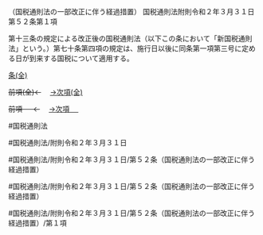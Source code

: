 （国税通則法の一部改正に伴う経過措置）
国税通則法附則令和２年３月３１日第５２条第１項

第十三条の規定による改正後の国税通則法（以下この条において「新国税通則法」という。）第七十条第四項の規定は、施行日以後に同条第一項第三号に定める日が到来する国税について適用する。

[条(全)](国税通則法＿＿＿＿附則令和２年３月３１日第５２条_.md)

~~前項(全)←~~　  [→次項(全)](国税通則法＿＿＿＿附則令和２年３月３１日第５２条第２項_.md)

~~前項 　 ←~~　  [→次項 　 ](国税通則法＿＿＿＿附則令和２年３月３１日第５２条第２項.md)



#国税通則法

#国税通則法/附則令和２年３月３１日

#国税通則法/附則令和２年３月３１日/第５２条（国税通則法の一部改正に伴う経過措置）

#国税通則法/附則令和２年３月３１日/第５２条（国税通則法の一部改正に伴う経過措置）

#国税通則法/附則令和２年３月３１日/第５２条（国税通則法の一部改正に伴う経過措置）/第１項

